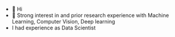 - 👋 Hi
- 👀 Strong interest in and prior research experience with Machine Learning, Computer Vision, Deep learning
- I had experience as Data Scientist

<!---
stiaraz/stiaraz is a ✨ special ✨ repository because its `README.md` (this file) appears on your GitHub profile.
You can click the Preview link to take a look at your changes.
--->
